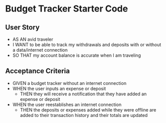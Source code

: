 # Budget Tracker Starter Code


## User Story
- AS AN avid traveler
- I WANT to be able to track my withdrawals and deposits with or without a data/internet connection
- SO THAT my account balance is accurate when I am traveling 


## Acceptance Criteria

- GIVEN a budget tracker without an internet connection
- WHEN the user inputs an expense or deposit
    - THEN they will receive a notification that they have added an expense or deposit
- WHEN the user reestablishes an internet connection
    - THEN the deposits or expenses added while they were offline are added to their transaction history and their totals are updated